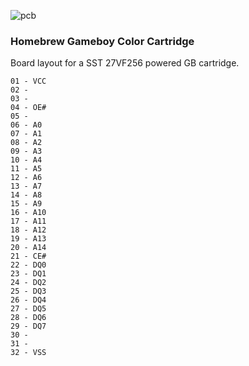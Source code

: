 ![pcb](https://cloud.githubusercontent.com/assets/8536299/8457304/e146c708-2010-11e5-9932-e7d7e6fe1acc.png)

### Homebrew Gameboy Color Cartridge
Board layout for a SST 27VF256 powered GB cartridge.

	01 - VCC
	02 -
	03 -
	04 - OE#
	05 -
	06 - A0
	07 - A1
	08 - A2
	09 - A3
	10 - A4
	11 - A5
	12 - A6
	13 - A7
	14 - A8
	15 - A9
	16 - A10
	17 - A11
	18 - A12
	19 - A13
	20 - A14
	21 - CE#
	22 - DQ0
	23 - DQ1
	24 - DQ2
	25 - DQ3
	26 - DQ4
	27 - DQ5
	28 - DQ6
	29 - DQ7
	30 -
	31 -
	32 - VSS
